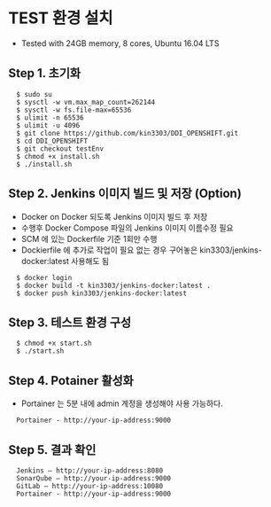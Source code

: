 # TEST 환경 설치

- Tested with 24GB memory, 8 cores,  Ubuntu 16.04 LTS  

## Step 1. 초기화

```console
  $ sudo su 
  $ sysctl -w vm.max_map_count=262144
  $ sysctl -w fs.file-max=65536
  $ ulimit -n 65536
  $ ulimit -u 4096
  $ git clone https://github.com/kin3303/DDI_OPENSHIFT.git
  $ cd DDI_OPENSHIFT
  $ git checkout testEnv
  $ chmod +x install.sh
  $ ./install.sh
```

## Step 2. Jenkins 이미지 빌드 및 저장 (Option)

- Docker on Docker 되도록 Jenkins 이미지 빌드 후 저장
- 수행후 Docker Compose 파일의 Jenkins 이미지 이름수정 필요
- SCM 에 있는 Dockerfile 기준 1회만 수행
- Dockierfile 에 추가로 작업이 필요 없는 경우 구어놓은 kin3303/jenkins-docker:latest 사용해도 됨

```console
  $ docker login
  $ docker build -t kin3303/jenkins-docker:latest .
  $ docker push kin3303/jenkins-docker:latest 
```

## Step 3. 테스트 환경 구성

```console
  $ chmod +x start.sh
  $ ./start.sh
```

## Step 4. Potainer 활성화

- Portainer 는 5분 내에 admin 계정을 생성해야 사용 가능하다. 

```
  Portainer - http://your-ip-address:9000
```

## Step 5. 결과 확인

```
  Jenkins — http://your-ip-address:8080
  SonarQube — http://your-ip-address:9000
  GitLab — http://your-ip-address:10080
  Portainer - http://your-ip-address:9000
```

